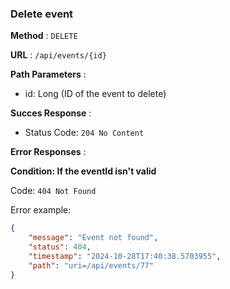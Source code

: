 ### Delete event

**Method** : `DELETE`

**URL** : `/api/events/{id}`

**Path Parameters** : 
 - id: Long (ID of the event to delete)

 **Succes Response** :

- Status Code: `204 No Content`

**Error Responses** :

**Condition: If the eventId isn't valid**

Code: ```404 Not Found``` 

Error example:
```json
{
    "message": "Event not found",
    "status": 404,
    "timestamp": "2024-10-28T17:40:38.5703955",
    "path": "uri=/api/events/77"
}
```